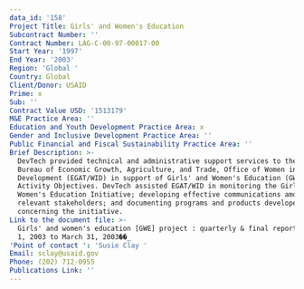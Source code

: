 ```yaml
---
data_id: '158'
Project Title: Girls' and Women's Education
Subcontract Number: ''
Contract Number: LAG-C-00-97-00017-00
Start Year: '1997'
End Year: '2003'
Region: 'Global '
Country: Global
Client/Donor: USAID
Prime: x
Sub: ''
Contract Value USD: '1513179'
M&E Practice Area: ''
Education and Youth Development Practice Area: x
Gender and Inclusive Development Practice Area: ''
Public Financial and Fiscal Sustainability Practice Area: ''
Brief Description: >-
  DevTech provided technical and administrative support services to the USAID
  Bureau of Economic Growth, Agriculture, and Trade, Office of Women in
  Development (EGAT/WID) in support of Girls' and Women's Education (GWE)
  Activity Objectives. DevTech assisted EGAT/WID in monitoring the Girls' and
  Women's Education Initiative; developing effective communications among
  relevant stakeholders; and documenting programs and products developed
  concerning the initiative.
Link to the document file: >-
  Girls' and women's education [GWE] project : quarterly & final report, January
  1, 2003 to March 31, 2003��_
'Point of contact ': 'Susie Clay '
Email: sclay@usaid.gov
Phone: (202) 712-0955
Publications Link: ''
---
```


